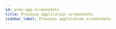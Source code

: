 ```yaml
---
id: prev-app-screenshots
title: Previous application screenshots
sidebar_label: Previous application screenshots
---
```


` `
